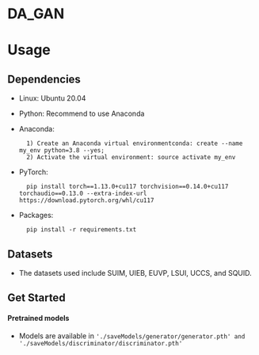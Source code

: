 # DA_GAN


# Usage
## Dependencies
- Linux: Ubuntu 20.04

- Python: Recommend to use Anaconda

- Anaconda:

        1) Create an Anaconda virtual environmentconda: create --name my_env python=3.8 --yes;
        2) Activate the virtual environment: source activate my_env
- PyTorch: 

        pip install torch==1.13.0+cu117 torchvision==0.14.0+cu117 torchaudio==0.13.0 --extra-index-url https://download.pytorch.org/whl/cu117        
- Packages:

        pip install -r requirements.txt

## Datasets
- The datasets used include SUIM, UIEB, EUVP, LSUI, UCCS, and SQUID.
## Get Started
#### Pretrained models
- Models are available in ```'./saveModels/generator/generator.pth' and './saveModels/discriminator/discriminator.pth'```
